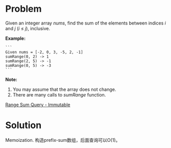 
# Problem

Given an integer array _nums_, find the sum of the elements between indices
_i_ and _j_ (_i_ ≤ _j_), inclusive.

**Example:**  

    ```
    Given nums = [-2, 0, 3, -5, 2, -1]
    sumRange(0, 2) -> 1
    sumRange(2, 5) -> -1
    sumRange(0, 5) -> -3
    ```

**Note:**  

  1. You may assume that the array does not change.
  2. There are many calls to _sumRange_ function.



[Range Sum Query - Immutable](https://leetcode.com/problems/range-sum-query-immutable)

# Solution

Memoization. 构造prefix-sum数组，后面查询可以O(1)。


